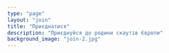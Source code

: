```yaml
---
type: "page"
layout: "join"
title: "Приєднатися"
description: "Приєднуйся до родини скаутів Європи"
background_image: "join-2.jpg"
---
```


